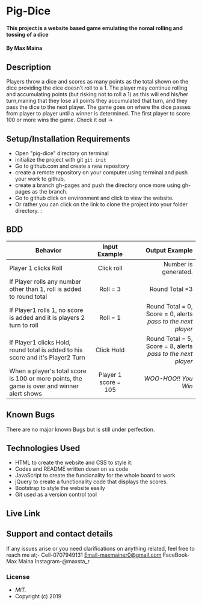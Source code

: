 # Pig-Dice
#### This project is a website based game emulating the nomal rolling and tossing of a dice
#### By **Max Maina**
## Description
Players throw a dice and scores as many points as the total shown on the dice providing the dice doesn’t roll to a 1. The player may continue rolling and accumulating points (but risking not to roll a 1) as this will end his/her turn,maning that they lose all points they accumulated that turn, and they pass the dice to the next player. The game goes on where the dice passes from player to player until a winner is determined. The first player to score 100 or more wins the game.
Check it out -> 

## Setup/Installation Requirements  
* Open "pig-dice" directory on terminal
* initialize the project with git  ```git init```
* Go to github.com and create a new repository
* create a remote repository on your computer using terminal and push your work to github.
* create a branch gh-pages and push the directory once more using gh-pages as the branch.
* Go to github click on environment and click to view the website.
* Or rather you can click on the link to clone the project into your folder directory. :


## BDD 
| Behavior                          |  Input Example |  Output  Example|
|----------                         |:-------------: |------:      
|  Player 1 clicks Roll |  Click roll    |  Number is generated.  |
|If Player rolls any number other than 1, roll is added to round total   | Roll = 3     |  Round Total =3    |
|If Player1 rolls 1, no score is added and it is players 2 turn to roll  |  Roll = 1    |  Round Total = 0, Score = 0,  alerts *pass to the next player*    |
|If Player1 clicks Hold, round total is added to his score and it's Player2 Turn | Click Hold     |  Round Total = 5, Score = 8, alerts *pass to the next player*    |
| When a player's total score is 100 or more points, the game is over and winner alert shows  |  Player 1 score = 105	    |  *WOO-HOO!! You Win*    |
## Known Bugs
There are no major known Bugs but is still under perfection.
## Technologies Used
* HTML to create the website and CSS to style it.
* Codes and README written down on vs code
* JavaScript to create the funcionality for the whole board to work
* jQuery to create a functionality code that displays the scores.
* Bootstrap to style the website easily
* Git used as a version control tool

## Live Link


## Support and contact details
If any issues arise or you need clarifications on anything related, feel free to reach me at;- Cell-0707949131
                      Email-maxmainer0@gmail.com
                      FaceBook-Max Maina
                      Instagram-@maxsta_r
### License
* *MIT.*
* Copyright (c) 2019
